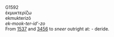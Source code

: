 <body>
  <p>G1592<br>  ἐκμυκτερίζω  <br> ekmukterizō  <br><i>ek-mook-ter-id‘-zo </i><br>From <a href="g1537.htm">1537</a> and <a href="g3456.htm">3456</a>  to <i>sneer</i> outright at: - deride.<br></p>
 </body>